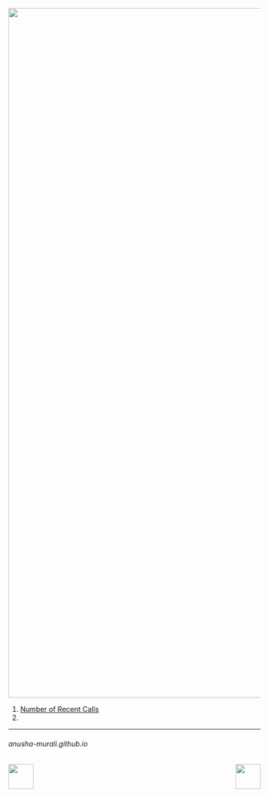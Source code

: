 <p align="center">
<img width="1375" alt="favorite_queues" src="https://github.com/user-attachments/assets/44db6842-16f1-46ca-9cc9-55af7ee84112" />
</p>

1. [Number of Recent Calls](./933.md)
2.
   


* * *
###### anusha-murali.github.io


<img src="https://github.com/anusha-murali/anusha-murali.github.io/assets/111596338/639243aa-2857-4595-a65a-7852762bb002" width="50" height="50" align="left">

[<img src="https://github.com/user-attachments/assets/989cfb30-4fb8-40f8-a812-8a054869aa32" width="50" height="50" align="right">](../index.md)
